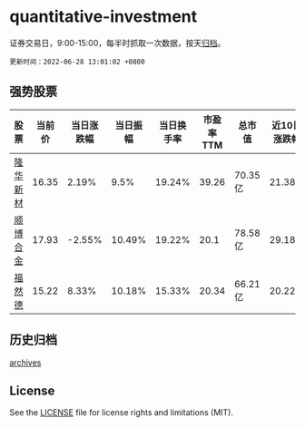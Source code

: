 # quantitative-investment

证券交易日，9:00-15:00，每半时抓取一次数据，按天[归档](archives)。

`更新时间：2022-06-28 13:01:02 +0800`

## 强势股票

|股票|当前价|当日涨跌幅|当日振幅|当日换手率|市盈率TTM|总市值|近10日涨跌幅|
|----|----|----|----|----|----|----|----|
|[隆华新材](https://xueqiu.com/S/SZ301149)|16.35|2.19%|9.5%|19.24%|39.26|70.35亿|21.38%|
|[顺博合金](https://xueqiu.com/S/SZ002996)|17.93|-2.55%|10.49%|19.22%|20.1|78.58亿|29.18%|
|[福然德](https://xueqiu.com/S/SH605050)|15.22|8.33%|10.18%|15.33%|20.34|66.21亿|20.22%|

## 历史归档

[archives](archives)

## License

See the [LICENSE](LICENSE) file for license rights and limitations (MIT).